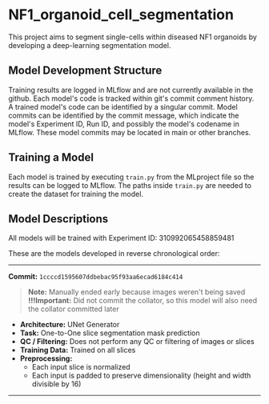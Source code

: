 # NF1_organoid_cell_segmentation

This project aims to segment single-cells within diseased NF1 organoids by developing a deep-learning segmentation model.

## Model Development Structure

Training results are logged in MLflow and are not currently available in the github.
Each model's code is tracked within git's commit comment history. A trained model's code can be identified by a singular commit. Model commits can be identified by the commit message, which indicate the model's Experiment ID, Run ID, and possibly the model's codename in MLflow. These model commits may be located in main or other branches.

## Training a Model

Each model is trained by executing `train.py` from the MLproject file so the results can be logged to MLflow. The paths inside `train.py` are needed to create the dataset for training the model.

## Model Descriptions
All models will be trained with Experiment ID: 310992065458859481

These are the models developed in reverse chronological order:

---

**Commit:** `1ccccd1595607ddbebac95f93aa6ecad6184c414`

> **Note:** Manually ended early because images weren't being saved
> **!!!Important:** Did not commit the collator, so this model will also need the collator committed later

- **Architecture:** UNet Generator
- **Task:** One-to-One slice segmentation mask prediction
- **QC / Filtering:** Does not perform any QC or filtering of images or slices
- **Training Data:** Trained on all slices
- **Preprocessing:**
  - Each input slice is normalized
  - Each input is padded to preserve dimensionality (height and width divisible by 16)

---

